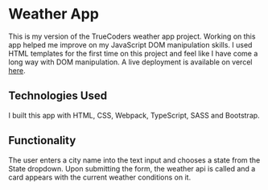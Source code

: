# Weather App

This is my version of the TrueCoders weather app project. Working on this app helped me improve on my JavaScript DOM manipulation skills. I used HTML templates for the first time on this project and feel like I have come a long way with DOM manipulation. A live deployment is available on vercel [here](https://weather-app-tc.vercel.app/).

## Technologies Used

I built this app with HTML, CSS, Webpack, TypeScript, SASS and Bootstrap.

## Functionality

The user enters a city name into the text input and chooses a state from the State dropdown. Upon submitting the form, the weather api is called and a card appears with the current weather conditions on it.
